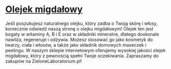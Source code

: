 # [Olejek migdałowy](https://zielonelaboratorium.pl/składniki/olejek-migdalowy/)

Jeśli poszukujesz naturalnego olejku, który zadba o Twoją skórę i włosy, koniecznie odwiedź naszą stronę o olejku migdałowym! Olejek ten jest bogaty w witaminy A, B i E oraz w składniki mineralne, dlatego doskonale nawilża, regeneruje i odżywia. Możesz stosować go jako kosmetyk do twarzy, ciała i włosów, a także jako składnik domowych maseczek i peelingu. W naszym sklepie internetowym oferujemy wysokiej jakości olejek migdałowy, który z pewnością spełni Twoje oczekiwania. Zapraszamy do zakupów na ZieloneLaboratorium.pl!
